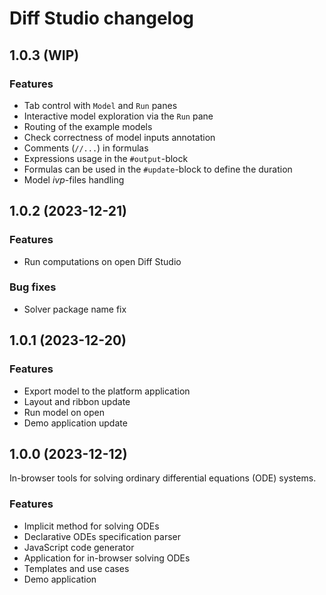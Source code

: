 # Diff Studio changelog

## 1.0.3 (WIP)

### Features

* Tab control with `Model` and `Run` panes
* Interactive model exploration via the `Run` pane
* Routing of the example models
* Check correctness of model inputs annotation
* Comments (`//...`) in formulas
* Expressions usage in the `#output`-block
* Formulas can be used in the `#update`-block to define the duration
* Model *ivp*-files handling

## 1.0.2 (2023-12-21)

### Features

* Run computations on open Diff Studio

### Bug fixes

* Solver package name fix

## 1.0.1 (2023-12-20)

### Features

* Export model to the platform application
* Layout and ribbon update
* Run model on open
* Demo application update

## 1.0.0 (2023-12-12)

In-browser tools for solving ordinary differential equations (ODE) systems.

### Features

* Implicit method for solving ODEs
* Declarative ODEs specification parser
* JavaScript code generator
* Application for in-browser solving ODEs
* Templates and use cases
* Demo application
